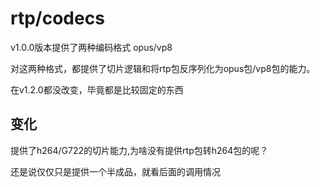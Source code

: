 # rtp/codecs

v1.0.0版本提供了两种编码格式 opus/vp8

对这两种格式，都提供了切片逻辑和将rtp包反序列化为opus包/vp8包的能力。

在v1.2.0都没改变，毕竟都是比较固定的东西

## 变化

提供了h264/G722的切片能力,为啥没有提供rtp包转h264包的呢？

还是说仅仅只是提供一个半成品，就看后面的调用情况
